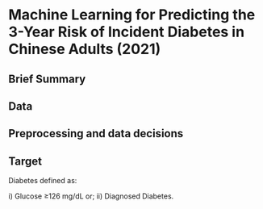 # Machine Learning for Predicting the 3-Year Risk of Incident Diabetes in Chinese Adults (2021)

## Brief Summary

## Data

## Preprocessing and data decisions

## Target

Diabetes defined as:

i) Glucose ≥126 mg/dL or;
ii) Diagnosed Diabetes.

